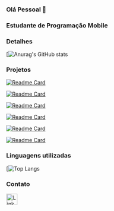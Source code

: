 ### Olá Pessoal 👋

### Estudante de Programação Mobile

### Detalhes
[![Anurag's GitHub stats](https://github-readme-stats.vercel.app/api?username=erickalv3s&show_icons=true&theme=dark)

### Projetos
[![Readme Card](https://github-readme-stats.vercel.app/api/pin/?username=erickalv3s&repo=Alugames&theme=dark)](https://github.com/ErickAlv3s/alugames)

[![Readme Card](https://github-readme-stats.vercel.app/api/pin/?username=erickalv3s&repo=BuscadorCep&theme=dark)](https://github.com/ErickAlv3s/BuscadorCep)

[![Readme Card](https://github-readme-stats.vercel.app/api/pin/?username=erickalv3s&repo=AplicacaodeCompras&theme=dark)](https://github.com/ErickAlv3s/Aplicacaodecompras)

[![Readme Card](https://github-readme-stats.vercel.app/api/pin/?username=erickalv3s&repo=Projeto-TikTok&theme=dark)](https://github.com/ErickAlv3s/Projeto-TikTok)

[![Readme Card](https://github-readme-stats.vercel.app/api/pin/?username=erickalv3s&repo=projeto-the-last-of-us&theme=dark)](https://github.com/ErickAlv3s/projeto-the-last-of-us)

[![Readme Card](https://github-readme-stats.vercel.app/api/pin/?username=erickalv3s&repo=link_page&theme=dark)](https://github.com/ErickAlv3s/link_page)

### Linguagens utilizadas
[![Top Langs](https://github-readme-stats.vercel.app/api/top-langs/?username=erickalv3s&layout=compact)

### Contato
[<img src='https://img.shields.io/badge/LinkedIn-0077B5?style=for-the-badge&logo=linkedin&logoColor=white' alt='Linkedin' height='30'>](https://www.linkedin.com/in/erick-alves-b90733232/)


 
